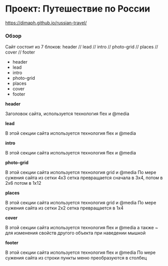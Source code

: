 # Проект: Путешествие по России
https://dimaph.github.io/russian-travel/

### Обзор
Сайт состоит из 7 блоков: header // lead // intro // photo-grid // places // cover // footer 
* header 
* lead
* intro
* photo-grid 
* places
* cover
* footer 

**header**

Заголовок сайта, используется технология flex и @media

**lead**

В этой секции сайта используется технология flex и @media

**intro**

В этой секции сайта используется технология flex и @media

**photo-grid**

В этой секции сайта используется технология grid и @media
По мере сужения сайта из сетки 4х3 сетка превращается сначала в 3х4, потом в 2х6 потом в 1х12

**places**

В этой секции сайта используется технология grid и @media
По мере сужения сайта из сетки 2х2 сетка превращается в 1х4

**cover**

В этой секции сайта используется технология flex и @media а также ~ для изменения свойств другого объекта при наведении мышкой

**footer**

В этой секции сайта используется технология flex и @media
По мере сужения сайта из строки пункты меню преобразуются в столбец


